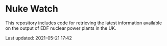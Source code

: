 # Nuke Watch

This repository includes code for retrieving the latest information available on the output of EDF nuclear power plants in the UK.

Last updated: 2021-05-21 17:42